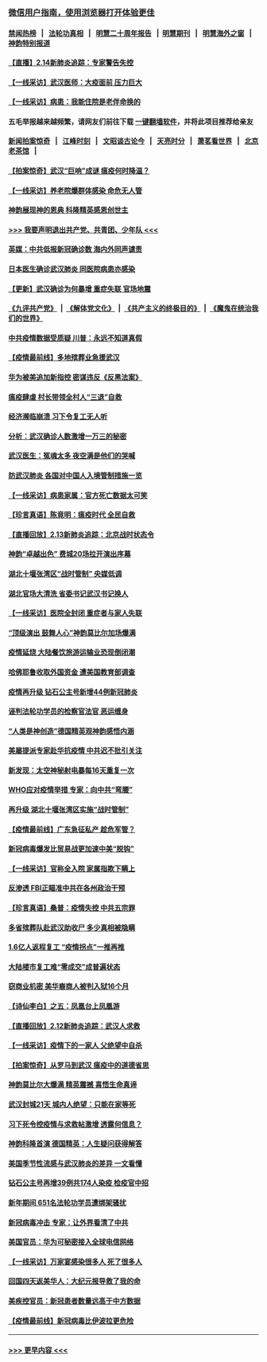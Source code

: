### [微信用户指南，使用浏览器打开体验更佳](https://github.com/gfw-breaker/banned-news1/blob/master/indexes/wechat-guide.md?t=0)
#### [禁闻热榜](热点新闻.md?t=0)  &nbsp;&nbsp;|&nbsp;&nbsp; [法轮功真相](https://github.com/gfw-breaker/truth/blob/master/README.md?t=0) &nbsp;&nbsp;|&nbsp;&nbsp; [明慧二十周年报告](https://github.com/gfw-breaker/mh-reports/blob/master/README.md?t=0) &nbsp;&nbsp;|&nbsp;&nbsp;[明慧期刊](https://github.com/gfw-breaker/mh-qikan) &nbsp;&nbsp;|&nbsp;&nbsp; [明慧海外之窗](https://github.com/gfw-breaker/mh-news/blob/master/README.md?t=0) &nbsp;&nbsp;|&nbsp;&nbsp; [神韵特别报道](https://github.com/gfw-breaker/mh-news/blob/master/shenyun.md?t=0)
#### [【直播】2.14新肺炎追踪：专家警告失控](../pages/nf4514/n11868930.md?t=02142344) 
#### [【一线采访】武汉医师：大疫面前 压力巨大](../pages/nf4514/n11868829.md?t=02142344) 
#### [【一线采访】病患：我能住院是老伴命换的](../pages/nf4514/n11867769.md?t=02142344) 
#### 五毛举报越来越频繁，请网友们前往下载 [一键翻墙软件](https://github.com/gfw-breaker/ssr-accounts)，并将此项目推荐给亲友
#### [新闻拍案惊奇](https://github.com/gfw-breaker/banned-news1/blob/master/pages/link4.md) &nbsp;&nbsp;|&nbsp;&nbsp; [江峰时刻](https://github.com/gfw-breaker/banned-news1/blob/master/pages/link4.md) &nbsp;&nbsp;|&nbsp;&nbsp; [文昭谈古论今](https://github.com/gfw-breaker/banned-news1/blob/master/pages/link4.md) &nbsp;&nbsp;|&nbsp;&nbsp; [天亮时分](https://github.com/gfw-breaker/banned-news1/blob/master/pages/link4.md) &nbsp;&nbsp;|&nbsp;&nbsp; [萧茗看世界](https://github.com/gfw-breaker/banned-news1/blob/master/pages/link4.md) &nbsp;&nbsp;|&nbsp;&nbsp; [北京老茶馆](https://github.com/gfw-breaker/banned-news1/blob/master/pages/link4.md) &nbsp;&nbsp;|&nbsp;&nbsp; 
#### [【拍案惊奇】武汉“巨响”成谜 瘟疫何时降温？](../pages/nf4514/n11867555.md?t=02142344) 
#### [【一线采访】养老院爆群体感染 命危无人管](../pages/nf4514/n11868341.md?t=02142344) 
#### [神韵展现神的恩典 科隆精英感恩创世主](../pages/nf4514/n11867850.md?t=02142344) 
#### [>>> 我要声明退出共产党、共青团、少年队 <<<](https://github.com/begood0513/goodnews/blob/master/quit/letter.md) 
#### [英媒：中共低报新冠确诊数 海内外同声谴责](../pages/nf4514/n11867421.md?t=02142344) 
#### [日本医生确诊武汉肺炎 同医院病患亦感染](../pages/nf4514/n11867779.md?t=02142344) 
#### [【更新】武汉确诊为何暴增 重症失联 官场地震](../pages/nf4514/n11801312.md?t=02142344) 
#### [《九评共产党》](https://github.com/begood0513/9ping.md/blob/master/README.md) &nbsp;|&nbsp; [《解体党文化》](../../../../jtdwh.md/blob/master/README.md)  &nbsp;|&nbsp; [《共产主义的终极目的》](../../../../gczydzjmd.md/blob/master/README.md) &nbsp;|&nbsp; [《魔鬼在统治我们的世界》](../../../../mgztzwmdsj.md/blob/master/README.md) 
#### [中共疫情数据受质疑 川普：永远不知道真假](../pages/nf4514/n11867195.md?t=02142344) 
#### [【疫情最前线】多地殡葬业急援武汉](../pages/nf4514/n11866914.md?t=02142344) 
#### [华为被美追加新指控 密谋违反《反黑法案》](../pages/nf4514/n11867191.md?t=02142344) 
#### [瘟疫肆虐 村长带领全村人“三退”自救](../pages/nf4514/n11861714.md?t=02142344) 
#### [经济濒临崩溃 习下令复工无人听](../pages/nf4514/n11867269.md?t=02142344) 
#### [分析：武汉确诊人数激增一万三的秘密](../pages/nf4514/n11866187.md?t=02142344) 
#### [武汉医生：冤魂太多 夜空满是他们的哭喊](../pages/nf4514/n11867107.md?t=02142344) 
#### [防武汉肺炎 各国对中国人入境管制措施一览](../pages/nf4514/n11838726.md?t=02142344) 
#### [【一线采访】病患家属：官方死亡数据太可笑](../pages/nf4514/n11866840.md?t=02142344) 
#### [【珍言真语】陈竟明：瘟疫时代 全民自救](../pages/nf4514/n11866765.md?t=02142344) 
#### [【直播回放】2.13新肺炎追踪：北京战时状态令](../pages/nf4514/n11866261.md?t=02142344) 
#### [神韵“卓越出色” 费城20场拉开演出序幕](../pages/nf4514/n11866232.md?t=02142344) 
#### [湖北十堰张湾区“战时管制” 央媒低调](../pages/nf4514/n11866013.md?t=02142344) 
#### [湖北官场大清洗 省委书记武汉书记换人](../pages/nf4514/n11865112.md?t=02142344) 
#### [【一线采访】医院全封闭 重症者与家人失联](../pages/nf4514/n11864778.md?t=02142344) 
#### [“顶级演出 鼓舞人心”神韵莫比尔加场爆满](../pages/nf4514/n11865855.md?t=02142344) 
#### [疫情延烧 大陆餐饮旅游运输业恐现倒闭潮](../pages/nf4514/n11865608.md?t=02142344) 
#### [哈佛耶鲁收取外国资金 遭美国教育部调查](../pages/nf4514/n11864950.md?t=02142344) 
#### [疫情再升级 钻石公主号新增44例新冠肺炎](../pages/nf4514/n11865033.md?t=02142344) 
#### [诬判法轮功学员的检察官法官 恶运缠身](../pages/nf4514/n11864380.md?t=02142344) 
#### [“人类是神创造”德国精英观神韵感悟内涵](../pages/nf4514/n11865185.md?t=02142344) 
#### [美屡提派专家赴华抗疫情 中共迟不批引关注](../pages/nf4514/n11864719.md?t=02142344) 
#### [新发现：太空神秘射电暴每16天重复一次](../pages/nf4514/n11864923.md?t=02142344) 
#### [WHO应对疫情举措 专家：向中共“弯腰”](../pages/nf4514/n11864727.md?t=02142344) 
#### [再升级 湖北十堰张湾区实施“战时管制”](../pages/nf4514/n11864771.md?t=02142344) 
#### [【疫情最前线】广东急征私产 趁危军管？](../pages/nf4514/n11864205.md?t=02142344) 
#### [新冠病毒爆发比贸易战更加速中美“脱钩”](../pages/nf4514/n11864470.md?t=02142344) 
#### [【一线采访】官称全入院 家属指欺下瞒上](../pages/nf4514/n11864466.md?t=02142344) 
#### [反渗透 FBI正瞄准中共在各州政治干预](../pages/nf4514/n11864300.md?t=02142344) 
#### [【珍言真语】桑普：疫情失控 中共五宗罪](../pages/nf4514/n11864157.md?t=02142344) 
#### [多省殡葬队赴武汉助收尸 多少真相被隐瞒](../pages/nf4514/n11864132.md?t=02142344) 
#### [1.6亿人返程复工 “疫情拐点”一推再推](../pages/nf4514/n11864186.md?t=02142344) 
#### [大陆楼市复工难“零成交”成普遍状态](../pages/nf4514/n11864106.md?t=02142344) 
#### [窃商业机密 美华裔商人被判入狱16个月](../pages/nf4514/n11863911.md?t=02142344) 
#### [【诗仙李白】之五：凤凰台上凤凰游](../pages/nf4514/n11825542.md?t=02142344) 
#### [【直播回放】2.12新肺炎追踪：武汉人求救](../pages/nf4514/n11863579.md?t=02142344) 
#### [【一线采访】疫情下的一家人 父绝望中自杀](../pages/nf4514/n11862799.md?t=02142344) 
#### [【拍案惊奇】从罗马到武汉 瘟疫中的道德省思](../pages/nf4514/n11862534.md?t=02142344) 
#### [神韵莫比尔大爆满 精英震撼 喜悟生命真谛](../pages/nf4514/n11863143.md?t=02142344) 
#### [武汉封城21天 城内人绝望：只能在家等死](../pages/nf4514/n11863041.md?t=02142344) 
#### [习下死令控疫情与求救帖激增 透露何信息？](../pages/nf4514/n11862416.md?t=02142344) 
#### [神韵科隆首演 德国精英：人生疑问获得解答](../pages/nf4514/n11862993.md?t=02142344) 
#### [美国季节性流感与武汉肺炎的差异 一文看懂](../pages/nf4514/n11862428.md?t=02142344) 
#### [钻石公主号再增39例共174人染疫 检疫官中招](../pages/nf4514/n11862422.md?t=02142344) 
#### [新年期间 651名法轮功学员遭绑架骚扰](../pages/nf4514/n11860941.md?t=02142344) 
#### [新冠病毒冲击 专家：让外界看清了中共](../pages/nf4514/n11862280.md?t=02142344) 
#### [美国官员：华为可秘密接入全球电信网络](../pages/nf4514/n11862122.md?t=02142344) 
#### [【一线采访】万家宴感染很多人 死了很多人](../pages/nf4514/n11862088.md?t=02142344) 
#### [回国四天返美华人：大纪元报导救了我的命](../pages/nf4514/n11862181.md?t=02142344) 
#### [美疾控官员：新冠患者数量远高于中方数据](../pages/nf4514/n11862256.md?t=02142344) 
#### [【疫情最前线】新冠病毒比伊波拉更危险](../pages/nf4514/n11862199.md?t=02142344) 

----
#### [ >>> 更早内容 <<< ](../indexes/nf4514-earlier.md)
